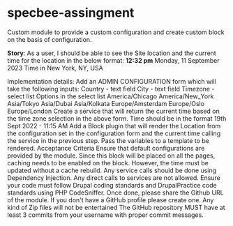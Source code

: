# specbee-assingment
Custom module to provide a custom configuration and create custom block on the basis of configuration.

**Story**: As a user, I should be able to see the Site location and the current time for the location in the below format: 
**12:32 pm**
Monday, 11 September 2023
Time in New York, NY, USA

Implementation details:
Add an ADMIN CONFIGURATION form which will take the following inputs:
Country - text field
City - text field
Timezone - select list
Options in the select list
America/Chicago
America/New_York
Asia/Tokyo
Asia/Dubai
Asia/Kolkata
Europe/Amsterdam
Europe/Oslo
Europe/London
Create a service that will return the current time based on the time zone selection in the above form. Time should be in the format 19th Sept 2022 - 11:15 AM
Add a Block plugin that will render the Location from the configuration set in the configuration form and the current time calling the service in the previous step. 
Pass the variables to a template to be rendered.
Acceptance Criteria
Ensure that default configurations are provided by the module.
Since this block will be placed on all the pages, caching needs to be enabled on the block. 
However, the time must be updated without a cache rebuild.
Any service calls should be done using Dependency Injection. Any direct calls to services are not allowed.
Ensure your code must follow Drupal coding standards and DrupalPractice code standards using PHP CodeSniffer. 
Once done, please share the Github URL of the module.  If you don't have a GitHub profile please create one. Any kind of Zip files will not be entertained
The GitHub repository MUST have at least 3 commits from your username with proper commit messages.
